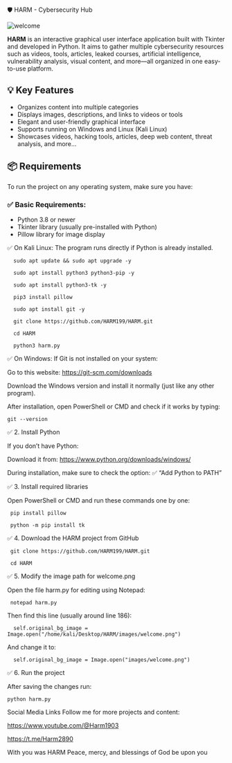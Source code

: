 🛡️ HARM - Cybersecurity Hub


![welcome](https://github.com/user-attachments/assets/c9de7075-f268-4f29-8a78-e05363e8c461)


**HARM** is an interactive graphical user interface application built with Tkinter and developed in Python. It aims to gather multiple cybersecurity resources such as videos, tools, articles, leaked courses, artificial intelligence, vulnerability analysis, visual content, and more—all organized in one easy-to-use platform.

## 💡 Key Features

- Organizes content into multiple categories  
- Displays images, descriptions, and links to videos or tools  
- Elegant and user-friendly graphical interface  
- Supports running on Windows and Linux (Kali Linux)  
- Showcases videos, hacking tools, articles, deep web content, threat analysis, and more...

## 📦 Requirements

To run the project on any operating system, make sure you have:

### ✅ Basic Requirements:
- Python 3.8 or newer  
- Tkinter library (usually pre-installed with Python)  
- Pillow library for image display  

✅ On Kali Linux:
The program runs directly if Python is already installed.

      sudo apt update && sudo apt upgrade -y

      sudo apt install python3 python3-pip -y

      sudo apt install python3-tk -y

      pip3 install pillow

      sudo apt install git -y

      git clone https://github.com/HARM199/HARM.git
    
      cd HARM
    
      python3 harm.py


           

✅ On Windows:
If Git is not installed on your system:

Go to this website: https://git-scm.com/downloads

Download the Windows version and install it normally (just like any other program).

After installation, open PowerShell or CMD and check if it works by typing:

    git --version

✅ 2. Install Python

If you don’t have Python:

Download it from: https://www.python.org/downloads/windows/

During installation, make sure to check the option: ✅ “Add Python to PATH”

✅ 3. Install required libraries

Open PowerShell or CMD and run these commands one by one:

     pip install pillow

     python -m pip install tk

✅ 4. Download the HARM project from GitHub

     git clone https://github.com/HARM199/HARM.git
     
     cd HARM

✅ 5. Modify the image path for welcome.png

Open the file harm.py for editing using Notepad:

     notepad harm.py
Then find this line (usually around line 186):

      self.original_bg_image = Image.open("/home/kali/Desktop/HARM/images/welcome.png")
And change it to:

      self.original_bg_image = Image.open("images/welcome.png")

✅ 6. Run the project

After saving the changes run:

    python harm.py

      
     
     

 Social Media Links
Follow me for more projects and content:

https://www.youtube.com/@Harm1903

https://t.me/Harm2890

 With you was HARM Peace, mercy, and blessings of God be upon you

